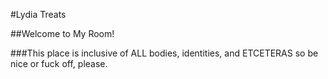 #Lydia Treats

##Welcome to My Room!

###This place is inclusive of ALL bodies, identities, and ETCETERAS so be nice or fuck off, please.  
